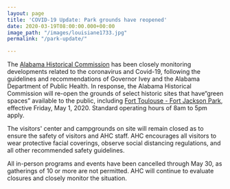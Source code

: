 ```yaml
---
layout: page
title: 'COVID-19 Update: Park grounds have reopened'
date: 2020-03-19T08:00:00.000+00:00
image_path: "/images/louisiane1733.jpg"
permalink: "/park-update/"

---
```

The [Alabama Historical Commission](https://www.facebook.com/AlaHisCom/?__tn__=K-R&eid=ARA9xYWHCMDsllOOWiSORRP9JwWEV4-dEfbZnEEAuQbkQeWDvKzfYaiDK3MHN_Dw29io7W2LGkYsMHwj&fref=mentions&__xts__%5B0%5D=68.ARCcuoZshZ5Oq_d3_FeSeUVwyPMn_vhYV1rg_eNfkxguuG9nERwPY-kP01-4w89C-xvC7g3HKxju9u_wnk-7UwvVj7LaKqJ4GHDUPxmGcJ8ms1mYc-xjEb3t0n9I6o81nj7XPkJMOeGSGVTraom64kQrGwGOwQKoULtZOXCY39xlH3D7wlsetw6QUHnWOSc_VHVUtxnnXeFq3iFczg4BEDJ2hvIw-1qw1ScKKEf3aQtbKb7fVP_gw8vGpfIK4j3fzDZXo1QOD9GcAYqmuT_SBhBQk2GbMgGMKnIYgBnLPal5Dxg-F0a8qHIVG6JHYzDnyXXIbtHXvMdxk5f-lhHCGR2tRQ) has been closely monitoring developments related to the coronavirus and Covid-19, following the guidelines and recommendations of Governor Ivey and the Alabama Department of Public Health. In response, the Alabama Historical Commission will re-open the grounds of select historic sites that have“green spaces” available to the public, including [Fort Toulouse - Fort Jackson Park](https://www.facebook.com/FortToulouseFortJackson/?__tn__=K-R&eid=ARDLanKdfleZQyw9U83j6u9uMablq-37bCkUxyh2Qw1NcAQ8UberNiE3nUSNJPh_m1shZCPPLoxQYjoU&fref=mentions&__xts__%5B0%5D=68.ARCcuoZshZ5Oq_d3_FeSeUVwyPMn_vhYV1rg_eNfkxguuG9nERwPY-kP01-4w89C-xvC7g3HKxju9u_wnk-7UwvVj7LaKqJ4GHDUPxmGcJ8ms1mYc-xjEb3t0n9I6o81nj7XPkJMOeGSGVTraom64kQrGwGOwQKoULtZOXCY39xlH3D7wlsetw6QUHnWOSc_VHVUtxnnXeFq3iFczg4BEDJ2hvIw-1qw1ScKKEf3aQtbKb7fVP_gw8vGpfIK4j3fzDZXo1QOD9GcAYqmuT_SBhBQk2GbMgGMKnIYgBnLPal5Dxg-F0a8qHIVG6JHYzDnyXXIbtHXvMdxk5f-lhHCGR2tRQ), effective Friday, May 1, 2020. Standard operating hours of 8am to 5pm apply.

The visitors' center and campgrounds on site will remain closed as to ensure the safety of visitors and AHC staff. AHC encourages all visitors to wear protective facial coverings, observe social distancing regulations, and all other recommended safety guidelines.

All in-person programs and events have been cancelled through May 30, as gatherings of 10 or more are not permitted. AHC will continue to evaluate closures and closely monitor the situation.